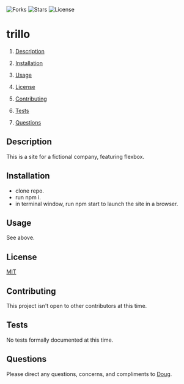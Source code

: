 ![Forks](https://img.shields.io/github/forks/AllAroundD/trillo) ![Stars](https://img.shields.io/github/stars/AllAroundD/trillo) ![License](https://img.shields.io/github/license/AllAroundD/trillo)

# trillo

1. [Description](#toc-desc)

2. [Installation](#toc-install)

3. [Usage](#toc-usage)

4. [License](#toc-license)

5. [Contributing](#toc-contrib)

6. [Tests](#toc-tests)

7. [Questions](#toc-contact)

<a id='toc-desc'></a>

## Description

This is a site for a fictional company, featuring flexbox.

<a id='toc-install'></a>

## Installation

- clone repo.
- run npm i.
- in terminal window, run npm start to launch the site in a browser.

<a id='toc-usage'></a>

## Usage

See above.

<a id='toc-license'></a>

## License

[MIT](LICENSE)

<a id='toc-contrib'></a>

## Contributing

This project isn't open to other contributors at this time.

<a id='toc-tests'></a>

## Tests

No tests formally documented at this time.

<a id='toc-contact'></a>

## Questions

Please direct any questions, concerns, and compliments to [Doug](https://github.com/AllAroundD/).
